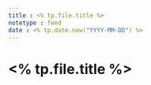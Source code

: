 ```yaml
---
title : <% tp.file.title %>
notetype : feed
date : <% tp.date.now("YYYY-MM-DD") %>
---
```


# <% tp.file.title %>

